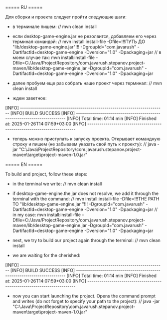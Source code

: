 ===== RU =====

Для сборки и проекта следует пройти следующие шаги:

- в терминале пишем:
  // mvn clean install
  
- если desktop-game-engine.jar не резолвится, добавляем его через терминал командой:
  // mvn install:install-file -Dfile=!!!ПУТЬ ДО "lib/desktop-game-engine.jar"!!!  -DgroupId="com.javarush" -DartifactId=desktop-game-engine -Dversion="1.0" -Dpackaging=jar
  // в моем случае так: mvn install:install-file -Dfile=C:/Java/ProjectRepository/com.javarush.stepanov.project-maven/lib/desktop-game-engine.jar -DgroupId="com.javarush" -DartifactId=desktop-game-engine -Dversion="1.0" -Dpackaging=jar

- далее пробуем еще раз собрать наше проект через терминал:
  // mvn clean install

- ждем заветное:
  
[INFO] ------------------------------------------------------------------------
[INFO] BUILD SUCCESS
[INFO] ------------------------------------------------------------------------
[INFO] Total time:  01:14 min
[INFO] Finished at: 2025-01-26T14:07:59+03:00
[INFO] ------------------------------------------------------------------------

- теперь можно приступать к запуску проекта. Открывает командную строку и пишем (не забываем указать свой путь к проекту):
  // java -jar "C:\Java\ProjectRepository\com.javarush.stepanov.project-maven\target\project-maven-1.0.jar"

===== EN =====

To build and project, follow these steps:

- in the terminal we write:
// mvn clean install

- if desktop-game-engine.the jar does not resolve, we add it through the terminal with the command:
  // mvn install:install-file -Dfile=!!!THE PATH TO "lib/desktop-game-engine.jar "!!!  -DgroupId="com.javarush" -DartifactId=desktop-game-engine -Dversion="1.0" -Dpackaging=jar
  // in my case: mvn install:install-file -Dfile=C:/Java/ProjectRepository/com.javarush.stepanov.project-maven/lib/desktop-game-engine.jar -DgroupId="com.javarush" -DartifactId=desktop-game-engine -Dversion="1.0" -Dpackaging=jar

- next, we try to build our project again through the terminal:
// mvn clean install

- we are waiting for the cherished:
  
[INFO] ------------------------------------------------------------------------
[INFO] BUILD SUCCESS
[INFO] ------------------------------------------------------------------------
[INFO] Total time:  01:14 min
[INFO] Finished at: 2025-01-26T14:07:59+03:00
[INFO] ------------------------------------------------------------------------

- now you can start launching the project. Opens the command prompt and writes (do not forget to specify your path to the project):
  // java -jar "C:\Java\ProjectRepository\com.javarush.stepanov.project-maven\target\project-maven-1.0.jar"
